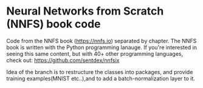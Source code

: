 # Neural Networks from Scratch (NNFS) book code

Code from the NNFS book (https://nnfs.io) separated by chapter. The NNFS book is written with the Python programming lanauge. If you're interested in seeing this same content, but with 40+ other programming languages, check out: https://github.com/sentdex/nnfsix


Idea of the branch is to restructure the classes into packages, and provide training examples(MNIST etc..),and to add a batch-normalization layer to it.






